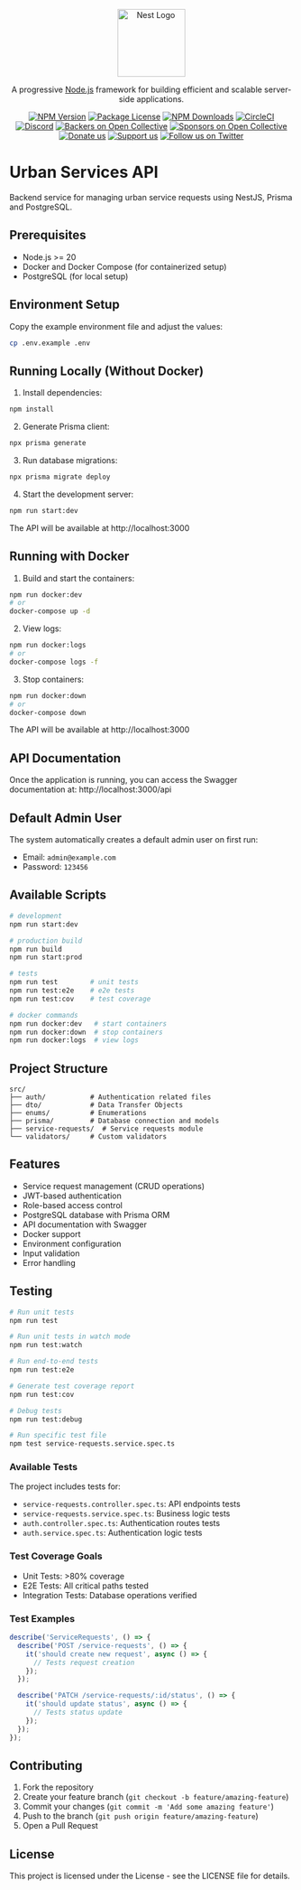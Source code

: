 <p align="center">
  <a href="http://nestjs.com/" target="blank"><img src="https://nestjs.com/img/logo-small.svg" width="120" alt="Nest Logo" /></a>
</p>

[circleci-image]: https://img.shields.io/circleci/build/github/nestjs/nest/master?token=abc123def456
[circleci-url]: https://circleci.com/gh/nestjs/nest

  <p align="center">A progressive <a href="http://nodejs.org" target="_blank">Node.js</a> framework for building efficient and scalable server-side applications.</p>
    <p align="center">
<a href="https://www.npmjs.com/~nestjscore" target="_blank"><img src="https://img.shields.io/npm/v/@nestjs/core.svg" alt="NPM Version" /></a>
<a href="https://www.npmjs.com/~nestjscore" target="_blank"><img src="https://img.shields.io/npm/l/@nestjs/core.svg" alt="Package License" /></a>
<a href="https://www.npmjs.com/~nestjscore" target="_blank"><img src="https://img.shields.io/npm/dm/@nestjs/common.svg" alt="NPM Downloads" /></a>
<a href="https://circleci.com/gh/nestjs/nest" target="_blank"><img src="https://img.shields.io/circleci/build/github/nestjs/nest/master" alt="CircleCI" /></a>
<a href="https://discord.gg/G7Qnnhy" target="_blank"><img src="https://img.shields.io/badge/discord-online-brightgreen.svg" alt="Discord"/></a>
<a href="https://opencollective.com/nest#backer" target="_blank"><img src="https://opencollective.com/nest/backers/badge.svg" alt="Backers on Open Collective" /></a>
<a href="https://opencollective.com/nest#sponsor" target="_blank"><img src="https://opencollective.com/nest/sponsors/badge.svg" alt="Sponsors on Open Collective" /></a>
  <a href="https://paypal.me/kamilmysliwiec" target="_blank"><img src="https://img.shields.io/badge/Donate-PayPal-ff3f59.svg" alt="Donate us"/></a>
    <a href="https://opencollective.com/nest#sponsor"  target="_blank"><img src="https://img.shields.io/badge/Support%20us-Open%20Collective-41B883.svg" alt="Support us"></a>
  <a href="https://twitter.com/nestframework" target="_blank"><img src="https://img.shields.io/twitter/follow/nestframework.svg?style=social&label=Follow" alt="Follow us on Twitter"></a>
</p>
  <!--[![Backers on Open Collective](https://opencollective.com/nest/backers/badge.svg)](https://opencollective.com/nest#backer)
  [![Sponsors on Open Collective](https://opencollective.com/nest/sponsors/badge.svg)](https://opencollective.com/nest#sponsor)-->

# Urban Services API

Backend service for managing urban service requests using NestJS, Prisma and PostgreSQL.

## Prerequisites

- Node.js >= 20
- Docker and Docker Compose (for containerized setup)
- PostgreSQL (for local setup)

## Environment Setup

Copy the example environment file and adjust the values:

```bash
cp .env.example .env
```

## Running Locally (Without Docker)

1. Install dependencies:
```bash
npm install
```

2. Generate Prisma client:
```bash
npx prisma generate
```

3. Run database migrations:
```bash
npx prisma migrate deploy
```

4. Start the development server:
```bash
npm run start:dev
```

The API will be available at http://localhost:3000

## Running with Docker

1. Build and start the containers:
```bash
npm run docker:dev
# or
docker-compose up -d
```

2. View logs:
```bash
npm run docker:logs
# or
docker-compose logs -f
```

3. Stop containers:
```bash
npm run docker:down
# or
docker-compose down
```

The API will be available at http://localhost:3000

## API Documentation

Once the application is running, you can access the Swagger documentation at:
http://localhost:3000/api

## Default Admin User

The system automatically creates a default admin user on first run:
- Email: `admin@example.com`
- Password: `123456`

## Available Scripts

```bash
# development
npm run start:dev

# production build
npm run build
npm run start:prod

# tests
npm run test        # unit tests
npm run test:e2e    # e2e tests
npm run test:cov    # test coverage

# docker commands
npm run docker:dev   # start containers
npm run docker:down  # stop containers
npm run docker:logs  # view logs
```

## Project Structure

```
src/
├── auth/           # Authentication related files
├── dto/            # Data Transfer Objects
├── enums/          # Enumerations
├── prisma/         # Database connection and models
├── service-requests/  # Service requests module
└── validators/     # Custom validators
```

## Features

- Service request management (CRUD operations)
- JWT-based authentication
- Role-based access control
- PostgreSQL database with Prisma ORM
- API documentation with Swagger
- Docker support
- Environment configuration
- Input validation
- Error handling

## Testing

```bash
# Run unit tests
npm run test

# Run unit tests in watch mode
npm run test:watch

# Run end-to-end tests
npm run test:e2e

# Generate test coverage report
npm run test:cov

# Debug tests
npm run test:debug

# Run specific test file
npm test service-requests.service.spec.ts
```

### Available Tests

The project includes tests for:

- `service-requests.controller.spec.ts`: API endpoints tests
- `service-requests.service.spec.ts`: Business logic tests
- `auth.controller.spec.ts`: Authentication routes tests
- `auth.service.spec.ts`: Authentication logic tests

### Test Coverage Goals

- Unit Tests: >80% coverage
- E2E Tests: All critical paths tested
- Integration Tests: Database operations verified

### Test Examples

```typescript
describe('ServiceRequests', () => {
  describe('POST /service-requests', () => {
    it('should create new request', async () => {
      // Tests request creation
    });
  });

  describe('PATCH /service-requests/:id/status', () => {
    it('should update status', async () => {
      // Tests status update
    });
  });
});
```

## Contributing

1. Fork the repository
2. Create your feature branch (`git checkout -b feature/amazing-feature`)
3. Commit your changes (`git commit -m 'Add some amazing feature'`)
4. Push to the branch (`git push origin feature/amazing-feature`)
5. Open a Pull Request

## License

This project is licensed under the License - see the LICENSE file for details.
